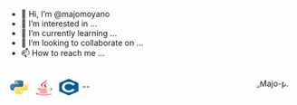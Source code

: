 - 👋 Hi, I’m @majomoyano
- 👀 I’m interested in ...
- 🌱 I’m currently learning ...
- 💞️ I’m looking to collaborate on ...
- 📫 How to reach me ...

<!---
majomoyano/majomoyano is a ✨ special ✨ repository because its `README.md` (this file) appears on your GitHub profile.
You can click the Preview link to take a look at your changes.
--->
 </div>
<div style="display: inline_block"><br>
  
  <img align="center" alt="Majo-Python" height="30" width="40" src="https://raw.githubusercontent.com/devicons/devicon/master/icons/python/python-original.svg">
  <img align="center" alt="Majo-C" height="30" width="40" src="https://raw.githubusercontent.com/devicons/devicon/master/icons/java/java-plain.svg">
  <img align="center" alt="Majo-C" height="30" width="40" src="https://raw.githubusercontent.com/devicons/devicon/master/icons/c/c-plain.svg">
  --<img align="right" alt="Majo-pic" height="150" style="border-radius:50px;" src="[https://previews.dropbox.com/p/thumb/ABtyMDPPm-1xxgmoYETwzvW7DQURNAeWMX8HKWtPSwz5h4qkjMR-D0Z2qGsGIX7YBJSkOXNr9HgNxeras8_olPx2rOykOofZiTn_EgVAUt_Wtu_vfqVwD164tqLowsGi_W4jcSBGps5PY25XX_cz5o6Ca6vgTuWToSUrqDqDW94CdeRih1i9Z3pIP0Q0FecGJ3Kl3xsvivhXB5ps8WDKlNWvaIpplnQ-HgYPIiWHbb-MNpOcNgiAWp0My18VJZGtwMSb7b7dKv1lKWxA9lbvhi2MuvaaMTvH6gTyZc2qZMetoYXIfzrNc7Vj0qzDPSNqq2tu-08IqvHqpoIODV77j3KdlERTScXi8rwp9qcHjNOl7DP2PxY9y9c0cGcavB-kJ1k/p.png](https://previews.dropbox.com/p/thumb/ABtyMDPPm-1xxgmoYETwzvW7DQURNAeWMX8HKWtPSwz5h4qkjMR-D0Z2qGsGIX7YBJSkOXNr9HgNxeras8_olPx2rOykOofZiTn_EgVAUt_Wtu_vfqVwD164tqLowsGi_W4jcSBGps5PY25XX_cz5o6Ca6vgTuWToSUrqDqDW94CdeRih1i9Z3pIP0Q0FecGJ3Kl3xsvivhXB5ps8WDKlNWvaIpplnQ-HgYPIiWHbb-MNpOcNgiAWp0My18VJZGtwMSb7b7dKv1lKWxA9lbvhi2MuvaaMTvH6gTyZc2qZMetoYXIfzrNc7Vj0qzDPSNqq2tu-08IqvHqpoIODV77j3KdlERTScXi8rwp9qcHjNOl7DP2PxY9y9c0cGcavB-kJ1k/p.png)">
</div>
